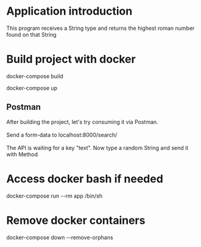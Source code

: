 # Application introduction
This program receives a String type and returns the highest roman number found on that String

# Build project with docker
docker-compose build

docker-compose up

## Postman
After building the project, let's try consuming it via Postman. <br><br>
Send a form-data to localhost:8000/search/ <br><br>
The API is waiting for a key "text". Now type a random String and send it with Method

# Access docker bash if needed

docker-compose run --rm app /bin/sh

# Remove docker containers

docker-compose down --remove-orphans
